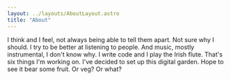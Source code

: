 ```yaml
---
layout: ../layouts/AboutLayout.astro
title: "About"
---
```


I think and I feel, not always being able to tell them apart. Not sure why I should. I try to be better at listening to people. And music, mostly instrumental, I don't know why. I write code and I play the Irish flute. That's six things I'm working on. I've decided to set up this digital garden. Hope to see it bear some fruit. Or veg? Or what?

<script src="https://unpkg.com/@dotlottie/player-component@2.7.12/dist/dotlottie-player.mjs" type="module"></script>
<dotlottie-player src="https://lottie.host/69800e67-dc8b-43aa-b0ec-7afb7944ed75/rqXK2wo55L.json" background="transparent" speed="1" style="width: 300px; height: 300px" loop autoplay></dotlottie-player>

